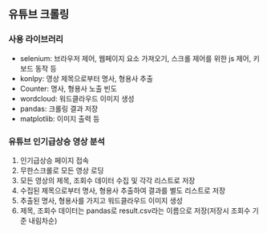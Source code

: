 ## 유튜브 크롤링
### 사용 라이브러리
- selenium: 브라우저 제어, 웹페이지 요소 가져오기, 스크롤 제어를 위한 js 제어, 키보드 동작 등
- konlpy: 영상 제목으로부터 명사, 형용사 추출
- Counter: 명사, 형용사 노출 빈도
- wordcloud: 워드클라우드 이미지 생성
- pandas: 크롤링 결과 저장
- matplotlib: 이미지 출력 등

### 유튜브 인기급상승 영상 분석
1. 인기급상승 페이지 접속
2. 무한스크롤로 모든 영상 로딩
3. 모든 영상의 제목, 조회수 데이터 수집 및 각각 리스트로 저장
4. 수집된 제목으로부터 명사, 형용사 추출하여 결과를 별도 리스트로 저장
5. 추출된 명사, 형용사를 가지고 워드클라우드 이미지 생성
6. 제목, 조회수 데이터는 pandas로 result.csv라는 이름으로 저장(저장시 조회수 기준 내림차순)
